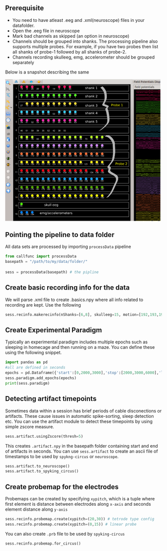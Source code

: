 
## **Prerequisite**
* You need to have atleast .eeg and .xml(neuroscope) files in your datafolder.
* Open the .eeg file in neuroscope
* Mark bad channels as skipped (an option in neuroscope)
* Channels should be grouped into shanks. The processing pipeline also supports multiple probes. For example, if you have two probes then list all shanks of probe-1 followed by all shanks of probe-2.
* Channels recording skulleeg, emg, accelerometer should be grouped separately

Below is a snapshot describing the same

<img src="../images/organize_channels_xml.png" alt="drawing" width="500"/>


## **Pointing the pipeline to data folder**
All data sets are processed by importing `processData` pipeline
```python
from callfunc import processData
basepath = "/path/to/my/data/folder/"

sess = processData(basepath) # the pipline
```
## **Create basic recording info for the data**
We will parse .xml file to create .basics.npy where all info related to recording are kept. Use the following
```python
sess.recinfo.makerecinfo(nShanks=[6,8], skulleeg=15, motion=[192,193,194])
```
## **Create Experimental Paradigm**
Typically an experimental paradigm includes multiple epochs such as sleeping in homecage and then running on a maze. You can define these using the following snippet.
```python
import pandas as pd
#all are defined in seconds
epochs = pd.Dataframe({'start':[0,2000,3000],'stop':[2000,3000,6000],'label':['pre','maze','post']})
sess.paradigm.add_epochs(epochs)
print(sess.paradigm)
```

## **Detecting artifact timepoints**
Sometimes data within a session has brief periods of cable disconections or artifacts. These cause issues in automatic spike-sorting, sleep detection etc. You can use the artifact module to detect these timepoints by using simple zscore measure.
```python
sess.artifact.usingZscore(thresh=5)
```
This creates `.artifact.npy` in the basepath folder containing start and end of artifacts in seconds.
You can use `sess.artifact` to create an ascii file of timestamps to be used by `spykng-circus` or `neuroscope`.

```python
sess.artifact.to_neuroscope()
sess.artifact.to_spyking_circus()
```
## **Create probemap for the electrodes**
Probemaps can be created by specifying `xypitch`, which is a tuple where first element is distance between electrodes along `x-axis` and seconds element distance along `y-axis`  
```python
sess.recinfo.probemap.create(xypitch=(20,30)) # tetrode type config
sess.recinfo.probemap.create(xypitch=(0,15)) # linear probe
```
You can also create `.prb` file to be used by `spyking-circus`

```python
sess.recinfo.probemap.for_circus()
```